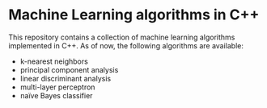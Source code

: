 # Machine Learning algorithms in C++

This repository contains a collection of machine learning algorithms implemented in C++. As of now, the following algorithms are available:

* k-nearest neighbors
* principal component analysis
* linear discriminant analysis
* multi-layer perceptron
* naïve Bayes classifier
